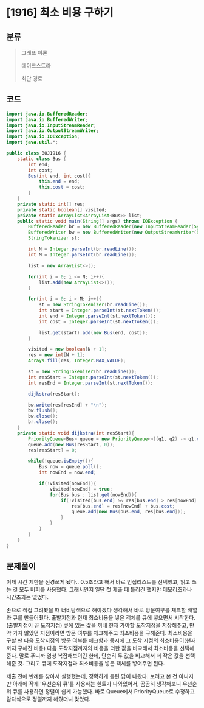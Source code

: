 # [1916] 최소 비용 구하기

## 분류
> 그래프 이론
>
> 데이크스트라
> 
> 최단 경로

## 코드
```java
import java.io.BufferedReader;
import java.io.BufferedWriter;
import java.io.InputStreamReader;
import java.io.OutputStreamWriter;
import java.io.IOException;
import java.util.*;

public class BOJ1916 {
    static class Bus {
        int end;
        int cost;
        Bus(int end, int cost){
            this.end = end;
            this.cost = cost;
        }
    }
    private static int[] res;
    private static boolean[] visited;
    private static ArrayList<ArrayList<Bus>> list;
    public static void main(String[] args) throws IOException {
        BufferedReader br = new BufferedReader(new InputStreamReader(System.in));
        BufferedWriter bw = new BufferedWriter(new OutputStreamWriter(System.out));
        StringTokenizer st;

        int N = Integer.parseInt(br.readLine());
        int M = Integer.parseInt(br.readLine());

        list = new ArrayList<>();

        for(int i = 0; i <= N; i++){
            list.add(new ArrayList<>());
        }

        for(int i = 0; i < M; i++){
            st = new StringTokenizer(br.readLine());
            int start = Integer.parseInt(st.nextToken());
            int end = Integer.parseInt(st.nextToken());
            int cost = Integer.parseInt(st.nextToken());

            list.get(start).add(new Bus(end, cost));
        }

        visited = new boolean[N + 1];
        res = new int[N + 1];
        Arrays.fill(res, Integer.MAX_VALUE);

        st = new StringTokenizer(br.readLine());
        int resStart = Integer.parseInt(st.nextToken());
        int resEnd = Integer.parseInt(st.nextToken());

        dijkstra(resStart);

        bw.write(res[resEnd] + "\n");
        bw.flush();
        bw.close();
        br.close();
    }
    private static void dijkstra(int resStart){
        PriorityQueue<Bus> queue = new PriorityQueue<>((q1, q2) -> q1.cost - q2.cost);
        queue.add(new Bus(resStart, 0));
        res[resStart] = 0;

        while(!queue.isEmpty()){
            Bus now = queue.poll();
            int nowEnd = now.end;

            if(!visited[nowEnd]){
                visited[nowEnd] = true;
                for(Bus bus : list.get(nowEnd)){
                    if(!visited[bus.end] && res[bus.end] > res[nowEnd] + bus.cost){
                        res[bus.end] = res[nowEnd] + bus.cost;
                        queue.add(new Bus(bus.end, res[bus.end]));
                    }
                }
            }
        }
    }
}
```

## 문제풀이

이제 시간 제한을 신경쓰게 됐다.. 0.5초라고 해서 바로 인접리스트를 선택했고, 읽고 쓰는 것 모두 버퍼를 사용했다. 그래서인지 일단 첫 제출 때 틀리긴 했지만 메모리초과나 시간초과는 없었다.

손으로 직접 그려봤을 때 너비탐색으로 해야겠다 생각해서 바로 방문여부를 체크할 배열과 큐를 만들어줬다. 출발지점과 현재 최소비용을 넣은 객체를 큐에 넣으면서 시작한다. (출발지점이 곧 도착지점)
큐에 있는 값을 꺼내 현재 가야할 도착지점을 저장해주고, 만약 가지 않았던 지점이라면 방문 여부를 체크해주고 최소비용을 구해준다.
최소비용을 구할 땐 다음 도착지점의 방문 여부를 체크함과 동시에 그 도착 지점의 최소비용이(현재까지 구해진 비용) 다음 도착지점까지의 비용을 더한 값을 비교해서 최소비용을 선택해준다. 말로 푸니까 엄청 복잡해보이긴 한데, 단순히 두 값을 비교해서 더 작은 값을 선택해준 것. 그리고 큐에 도착지점과 최소비용을 넣은 객체를 넣어주면 된다.

제출 전에 반례를 찾아서 실행했는데, 정확하게 틀린 답이 나왔다. 보려고 본 건 아니지만 아래에 작게 '우선순위 큐'를 사용하는 힌트가 나와있어서, 곰곰히 생각해보니 우선순위 큐를 사용하면 정렬이 쉽게 가능했다. 바로 Queue에서 PriorityQueue로 수정하고 람다식으로 정렬까지 해줬더니 맞았다.
